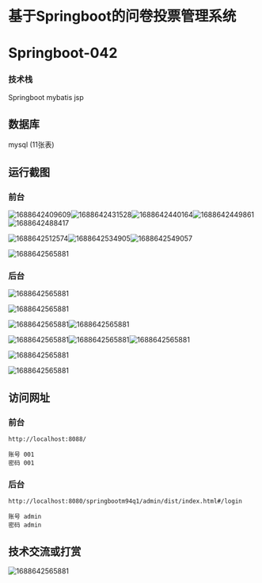 # 基于Springboot的问卷投票管理系统

# Springboot-042

### 技术栈

Springboot mybatis jsp

## 数据库

mysql (11张表)



## 运行截图

### 前台

![1688642409609](./images/1.jpg)![1688642431528](./images/2.jpg)![1688642440164](./images/3.jpg)![1688642449861](./images/4.jpg)![1688642488417](./images/5.jpg)

![1688642512574](./images/6.jpg)![1688642534905](./images/7.jpg)![1688642549057](./images/8.jpg)

![1688642565881](./images/9.jpg)

### 后台

![1688642565881](./images/10.jpg)

![1688642565881](./images/11.jpg)

![1688642565881](./images/12.jpg)![1688642565881](./images/13.jpg)

![1688642565881](./images/14.jpg)![1688642565881](./images/15.jpg)![1688642565881](./images/16.jpg)

![1688642565881](./images/17.jpg)

![1688642565881](./images/18.jpg)





## 访问网址

### 前台

```
http://localhost:8088/

账号 001
密码 001
```

### 后台

```
http://localhost:8080/springbootm94q1/admin/dist/index.html#/login

账号 admin
密码 admin
```





##  技术交流或打赏

![1688642565881](./images/vx.jpg)